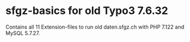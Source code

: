 # sfgz-basics for old Typo3 7.6.32
Contains all 11 Extension-files to run old daten.sfgz.ch with PHP 7.122 and MySQL 5.7.27.

